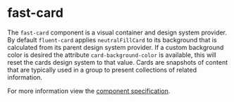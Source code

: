 # fast-card
The `fast-card` component is a visual container and design system provider. By default `fluent-card` applies `neutralFillCard` to its background that is calculated from its parent design system provider. If a custom background color is desired the attribute `card-background-color` is available, this will reset the cards design system to that value. Cards are snapshots of content that are typically used in a group to present collections of related information.

For more information view the [component specification](../../../fast-foundation/src/card/card.spec.md).